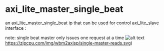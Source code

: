 # axi_lite_master_single_beat
an axi_lite_master_single_beat ip that can be used for control axi_lite_slave interface : 

note:
single beat master only issues one request at a time
![alt text](https://zipcpu.com/img/wbm2axisp/single-master-reads.svg)https://zipcpu.com/img/wbm2axisp/single-master-reads.svg)
